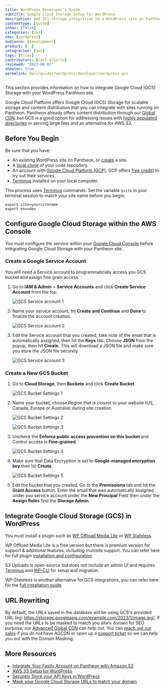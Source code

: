```yaml
---
title: WordPress Developer's Guide
subtitle: Google Cloud Storage Setup for WordPress
description: Add GCS storage integration to a WordPress site on Pantheon.
contenttype: [guide]
innav: [false]
categories: [cms]
cms: [wordpress]
audience: [development]
product: [--]
integration: [aws]
tags: [files]
contributors: [carl-alberto]
reviewed: "2023-06-01"
showtoc: true
permalink: docs/guides/wordpress-developer/wordpress-gcs
---
```


This section provides information on how to integrate Google Cloud (GCS) Storage with your WordPress Pantheon site.

Google Cloud Platform offers Google Cloud (GCS) Storage for scalable storage and content distribution that you can integrate with sites running on Pantheon. Pantheon already offers content distribution through our [Global CDN](/guides/global-cdn), but GCS is a good option for addressing issues with [highly populated directories](/guides/filesystem/large-files) or serving large files and as alternative for AWS S3.

## Before You Begin

Be sure that you have:

- An existing WordPress site on Pantheon, or [create](https://dashboard.pantheon.io/sites/create) a site.
- A [local clone](/guides/git/git-config#clone-your-site-codebase) of your code repository.
- An account with [Google Cloud Platform (GCP)](https://cloud.google.com/). GCP offers [free credit](https://console.cloud.google.com/freetrial)) to try out their services.
- [Terminus](/terminus) installed on your local computer.

<Alert title="Exports" type="export">

This process uses [Terminus](/terminus) commands. Set the variable `$site` in your terminal session to match your site name before you begin:

```bash{promptUser: user}
export site=yoursitename
export env=dev
```

</Alert>

## Configure Google Cloud Storage within the AWS Console

You must configure the service within your [Google Cloud Console](https://console.cloud.google.com/) before integrating Google Cloud Storage with your Pantheon site.

### Create a Google Service Account

You will need a Service account to programmatically access you GCS bucket and assign fine grain access.

1. Go to **IAM & Admin** > **Service Accounts** and click **Create Service Account** from the top.

   ![GCS Service account 1](../../../images/guides/gcs-aa1.png)

1. Name your service account, hit **Create and Continue** and **Done** to finalize the account creation.

   ![GCS Service account 2](../../../images/guides/gcs-aa2.png)

1. Edit the Service account that you created, take note of the email that is automatically assigned, then hit the **Keys** tab. Choose **JSON** from the popup, then hit **Create**. This will download a JSON file and make sure you store the JSON file securely.

   ![GCS Service account 3](../../../images/guides/gcs-aa3.png)

### Create a New GCS Bucket

1. Go to **Cloud Storage**, then **Buckets** and click **Create Bucket**.

   ![GCS Bucket Settings 1](../../../images/guides/gcs11.png)

1. Name your bucket, choose Region that is closest to your website (US, Canada, Europe or Australia) during site creation.
 
   ![GCS Bucket Settings 2](../../../images/guides/gcs12.png)
   
   ![GCS Bucket Settings 3](../../../images/guides/gcs13.png)   
 
1. Uncheck the **Enforce public access prevention on this bucket** and Control access is **Fine-grained**.
 
   ![GCS Bucket Settings 4](../../../images/guides/gcs14.png)    
 
1. Make sure that Data Encryption is set to **Google-managed encryption key** then hit **Create**.

   ![GCS Bucket Settings 5](../../../images/guides/gcs15.png)    

1. Edit the bucket that you created. Go to the **Premissions** tab and hit the **Grant Access** button. Enter the email that was automatically assigned under you service account under the **New Principal** Field then under the **Assign Roles** find the **Storage Admin**.


## Integrate Google Cloud Storage (GCS) in WordPress

You must install a plugin such as [WP Offload Media Lite](https://wordpress.org/plugins/amazon-s3-and-cloudfront/) or [WP Stateless](https://wordpress.org/plugins/wp-stateless/).

WP Offload Media Lite is a free version but there is premium version for support & additional features, including multisite support. You can refer here for full plugin [installation and configuration](https://wordpress.org/plugins/wp-stateless/#installation).

S3 Uploads is open-source but does not include an admin UI and requires [Terminus](/terminus) and [WP-CLI](/guides/wp-cli) for setup and migration.

WP-Stateless is another alternative for GCS integrations, you can refer here for the [full installation guide](https://wp-stateless.github.io/docs/manual-setup/). 


## URL Rewriting

By default, the URLs saved in the database will be using GCS's provided URL (eg: https://storage.googleapis.com/example.com/2023/1/image.jpg), if you need the URLs to be masked to match you site's domain for SEO purpose, our [Advanced Global CDN](/guides/agcdn/agcdn-features#domain-masking-and-reverse-proxy) can help out. You can [reach out our sales](https://pantheon.io/contact-sales) if you do not have AGCDN or open up a [support ticket](/guides/agcdn/submit-request#submit-a-request) so we can help you out with the Domain Masking.

## More Resources

- [Integrate Your Fastly Account on Pantheon with Amazon S3](/guides/fastly-pantheon/fastly-amazon-s3)
- [AWS S3 Setup for WordPress](/guides/wordpress-developer/wordpress-s3)
- [Securely Store your API Keys in WordPress](/guides/wordpress-developer/wordpress-secrets-management)
- [Mask your Google Cloud Storage URLs to match your domain](/guides/agcdn/agcdn-features#domain-masking-and-reverse-proxy)
